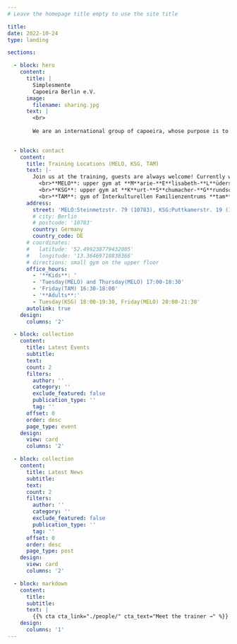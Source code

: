 ```yaml
---
# Leave the homepage title empty to use the site title

title:
date: 2022-10-24
type: landing

sections:

  - block: hero
    content:
      title: |
        Simplesmente 
        Capoeira Berlin e.V.
      image:
        filename: sharing.jpg
      text: |
        <br>
        
        We are an international group of capoeira, whose purpose is to implement the fundamentals of capoeira, focusing on the evolution of technique and basic principles.

  
  - block: contact
    content:
      title: Training Locations (MELO, KSG, TAM) 
      text: |-
        Join us at the training, guests are always welcome! Currently we have two adult training session and two kids training sessions at:
          <br>**MELO**: upper gym at **M**arie-**E**lisabeth-**L**üders-**O**berschule
          <br>**KSG**: upper gym at **K**urt-**S**chumacher-**G**rundschule
          <br>**TAM**: gym of Interkulturellen Familienzentrums **tam**
      address:
        street: 'MELO:Steinmetzstr. 79 (10783), KSG:Puttkamerstr. 19 (10969), TAM:Wilhelmstr. 116 – 117 (10963)'
        # city: Berlin 
        # postcode: '10783'
        country: Germany
        country_code: DE
      # coordinates:
      #   latitude: '52.499238779432005'
      #   longitude: '13.36469710838366'
      # directions: small gym on the upper floor
      office_hours:
        - '**Kids**: '
        - 'Tuesday(MELO) and Thursday(MELO) 17:00-18:30'
        - 'Friday(TAM) 16:30-18:00'
        - '**Adults**:'
        - Tuesday(KSG) 18:00-19:30, Friday(MELO) 20:00-21:30'
      autolink: true
    design:
      columns: '2'

  - block: collection
    content:
      title: Latest Events 
      subtitle:
      text:
      count: 2
      filters:
        author: ''
        category: ''
        exclude_featured: false
        publication_type: ''
        tag: ''
      offset: 0
      order: desc
      page_type: event 
    design:
      view: card
      columns: '2'

  - block: collection
    content:
      title: Latest News
      subtitle:
      text:
      count: 2
      filters:
        author: ''
        category: ''
        exclude_featured: false
        publication_type: ''
        tag: ''
      offset: 0
      order: desc
      page_type: post
    design:
      view: card
      columns: '2'

  - block: markdown
    content:
      title:
      subtitle:
      text: |
        {{% cta cta_link="./people/" cta_text="Meet the trainer →" %}}
    design:
      columns: '1'
---
```

